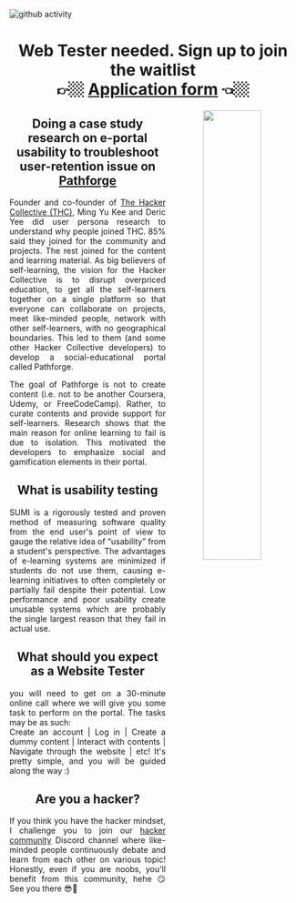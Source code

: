 ![github activity](https://github.com/yuuchin/yuuchin/blob/main/img/Capture.JPG)

<span align="center">
  <h1> Web Tester needed. Sign up to join the waitlist <br>
  👉🏼 <a href="https://forms.gle/6q7WmFJxEsXz53FT9">Application form</a> 👈🏼
  </h1>
  
  <img align="right" width="45%" src="https://github.com/yuuchin/yuuchin/blob/main/img/Web%20Tester%20needed%20(no%20logo).jpg">
  
  <h2>Doing a case study research on e-portal usability to troubleshoot user-retention issue on <a href="https://pathforge.co/feed/">Pathforge</a></h2>
  <p align="justify">
  Founder and co-founder of <a href="https://hackercollective.co/">The Hacker Collective (THC)</a>, Ming Yu Kee and Deric Yee did user persona research to understand why people joined THC. 85% said they joined for the community and projects. The rest joined for the content and learning material. As big believers of self-learning, the vision for the Hacker Collective is to disrupt overpriced education, to get all the self-learners together on a single platform so that everyone can collaborate on projects, meet like-minded people, network with other self-learners, with no geographical boundaries. This led to them (and some other Hacker Collective developers) to develop a social-educational portal called Pathforge. 
  </p>
  <p align="justify">
  The goal of Pathforge is not to create content (i.e. not to be another Coursera, Udemy, or FreeCodeCamp). Rather, to curate contents and provide support for self-learners. Research shows that the main reason for online learning to fail is due to isolation. This motivated the developers to emphasize social and gamification elements in their portal.
  </p>
  
  <h2>What is usability testing</h2>
  <p align="justify">
  SUMI is a rigorously tested and proven method of measuring software quality from the end user's point of view to gauge the relative idea of “usability” from a student's perspective. The advantages of e-learning systems are minimized if students do not use them, causing e-learning initiatives to often completely or partially fail despite their potential. Low performance and poor usability create unusable systems which are probably the single largest reason that they fail in actual use. 
  </p>
  
  <h2>What should you expect as a Website Tester</h2>
<p align="justify">
  you will need to get on a 30-minute online call where we will give you some task to perform on the portal. The tasks may be as such:<br>
    Create an account | Log in | Create a dummy content | Interact with contents | Navigate through the website | etc! It's pretty simple, and you will be guided along the way :)
  </p>
  
  <h2>Are you a hacker?</h2>
  <p align="justify">
  If you think you have the hacker mindset, I challenge you to join our <a href= "https://discord.gg/DNgheJRHFZ">hacker community</a> Discord channel where like-minded people continuously debate and learn from each other on various topic! Honestly, even if you are noobs, you'll benefit from this community, hehe 😏 See you there 😎👻
  </p>
  </span>
